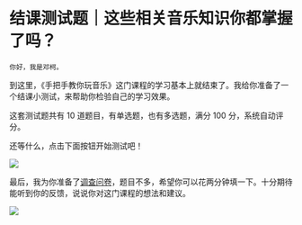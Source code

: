 # 结课测试题｜这些相关音乐知识你都掌握了吗？

    你好，我是邓柯。

到这里，《手把手教你玩音乐》这门课程的学习基本上就结束了。我给你准备了一个结课小测试，来帮助你检验自己的学习效果。

这套测试题共有 10 道题目，有单选题，也有多选题，满分 100 分，系统自动评分。

还等什么，点击下面按钮开始测试吧！

[![](https://static001.geekbang.org/resource/image/28/a4/28d1be62669b4f3cc01c36466bf811a4.png?wh=1142*201)](http://time.geekbang.org/quiz/intro?act_id=372&exam_id=1075)

最后，我为你准备了[调查问卷](https://jinshuju.net/f/CtiIDm)，题目不多，希望你可以花两分钟填一下。十分期待能听到你的反馈，说说你对这门课程的想法和建议。

![](https://static001.geekbang.org/resource/image/e4/2a/e4bb49f75e4a8c98e10c783b259ee92a.jpg?wh=1142*801)
    